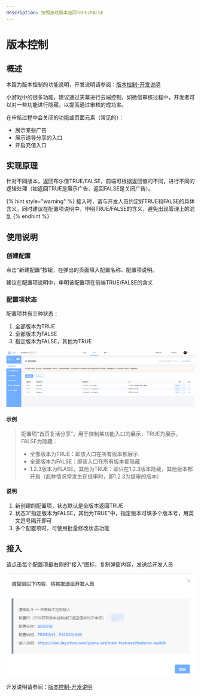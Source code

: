 ```yaml
---
description: 按照游戏版本返回TRUE/FALSE
---
```


# 版本控制

## **概述**

本篇为版本控制的功能说明，开发说明请参阅：[版本控制-开发说明](../dev-guide/function-switch.md)

小游戏中的很多功能，建议通过天幕进行云端控制，如微信审核过程中，开发者可以对一些功能进行隐藏，以提高通过审核的成功率。

在审核过程中会关闭的功能或页面元素（常见的）：

* 展示某些广告
* 展示诱导分享的入口
* 开启充值入口

## 实现原理

针对不同版本，返回布尔值TRUE/FALSE，前端可根据返回值的不同，进行不同的逻辑处理（如返回TRUE是展示广告、返回FALSE是关闭广告）。

{% hint style="warning" %}
接入时，请与开发人员约定好TRUE和FALSE的具体含义，同时建议在配置项说明中，申明TRUE/FALSE的含义，避免出现管理上的混乱
{% endhint %}

## 使用说明

### 创建配置

点击“新建配置”按钮，在弹出的页面填入配置名称、配置项说明。

建议在配置项说明中，申明该配置项在前端TRUE/FALSE的含义

### **配置项状态**

配置项共有三种状态：

1. 全部版本为TRUE
2. 全部版本为FALSE
3. 指定版本为FALSE，其他为TRUE

![&#x914D;&#x7F6E;&#x9879;&#x7684;&#x4E09;&#x79CD;&#x72B6;&#x6001;](../../.gitbook/assets/qq-jie-tu-20191012165452-1.png)

#### 示例

> 配置项“首页复活分享”，用于控制某功能入口的展示，TRUE为展示，FALSE为隐藏：
>
> * 全部版本为TRUE：即该入口在所有版本都展示
> * 全部版本为FALSE：即该入口在所有版本都隐藏
> * 1.2.3版本为FLASE，其他为TRUE：即只在1.2.3版本隐藏，其他版本都开启（此种情况常发生在提审时，即1.2.3为提审的版本）

#### 说明

1. 新创建的配置项，状态默认是全版本返回TRUE
2. 状态3“指定版本为FALSE，其他为TRUE”中，指定版本可填多个版本号，用英文逗号隔开即可
3. 多个配置项时，可使用批量修改状态功能

## 接入

请点击每个配置项最右侧的“接入”图标，复制弹窗内容，发送给开发人员

![&#x53EF;&#x590D;&#x5236;&#x8BE5;&#x5185;&#x5BB9;&#xFF0C;&#x76F4;&#x63A5;&#x53D1;&#x9001;&#x5F00;&#x53D1;&#xFF0C;&#x63D0;&#x9AD8;&#x6C9F;&#x901A;&#x6548;&#x7387;](../../.gitbook/assets/qq-jie-tu-20191012165452-1-1.png)

开发说明请参阅：[版本控制-开发说明](../dev-guide/function-switch.md)

